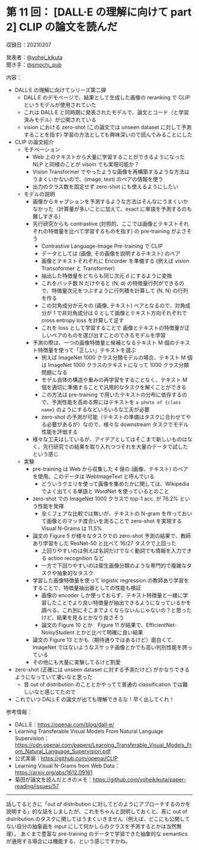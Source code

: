 # 第 11 回： [DALL·E の理解に向けて part 2] CLIP の論文を読んだ

収録日：20210207

発表者：[@yohei_kikuta](https://twitter.com/yohei_kikuta)  
聞き手：[@smochi_pub](https://twitter.com/smochi_pub)

内容：
- DALL·E の理解に向けてシリーズ第二弾
  - DALL·E のデモページで、結果として生成した画像の reranking で CLIP というモデルが使用されていた
  - これは DALL·E と同時期に発表されたモデルで、論文とコード（と学習済みモデル）が公開されている
  - vision における zero-shot (この論文では unseen dataset に対して予測することを指す) 学習の方法としても興味深いので読んでみることにした
- CLIP の論文紹介
  - モチベーション
    - Web 上のテキストから大量に学習することができるようになった NLP と同様のことが visoin でも実現可能か？
    - Vision Transformer でやったような画像を再構築するような方法はうまくいかないので、(image, text) のペアの情報を使う
    - 出力のクラス数を固定せず zero-shot にも使えるようにしたい
  - モデルの説明
    - 画像からキャプションを予測するような方法はそんなにうまくいかなかった（計算量が多いことに加えて、exact に単語を予測するのも難しすぎる）
    - 先行研究からも contrastive (対照的、ここでは画像とテキストそれぞれの特徴量を比べて学習するものを指す) の pre-training がよさそう
      - Contrastive Language-Image Pre-training で CLIP
      - データとしては (画像, その画像を説明するテキスト) のペア
      - 画像とテキストそれぞれに Encorder を準備する (例えば vision Transoformer と Transformer)
      - 抽出した特徴量をどちらも同じ次元 d にするように変換
      - これをバッチ数 N だけやると (N, d) の特徴量行列ができるので、特徴量次元をつぶすように行列積を計算して (N, N) の行列を作る
      - この対角成分が元々の (画像, テキスト) ペアとなるので、対角成分が 1 で非対角成分は 0 として画像とテキスト方向それぞれで cross entropy loss を計算して足す
      - これを loss として学習することで 画像とテキストの特徴量が正しいペアのものを選び出すことのできるモデルを学習
    - 予測の際は、一つの画像特徴量と候補となるテキスト M 個のテキスト特徴量を使って「正しい」テキストを選ぶ
      - 例えば ImageNet 1000 クラス分類モデルの場合、テキスト M 個は ImageNet 1000 クラスのテキストになって 1000 クラス分類問題になる
      - モデル自体の構造や重みの再学習をすることなく、テキスト M 個を適切に準備することで汎用的なタスクを解くことができる
      - この方法は pre-training で用いたテキストの分布に依存するので、予測性能を高める際にはテキストを `a photo of {class name}` のようにするなどいろいろな工夫が必要
      - zero-shot の予測が可能（テキストの準備はタスクに合わせてやる必要があるが）なので、様々な downstream タスクでモデル性能を評価する
    - 様々な工夫はしているが、アイデアとしてはそこまで新しいものはなく、先行研究での結果を取り入れつつそれを大量のデータで試したという感じ
  - 実験
    - pre-training は Web から収集した 4 億の (画像、テキスト) のペアを使用。このデータは WebImageText と呼んでいる
      - どういうクエリを使って画像を集めたかに関しては、Wikipedia でよく出てくる単語と WordNet を使っているとのこと
    - zero-shot での ImageNet 1000 クラスで top-1 acc. が 76.2% という性能を発揮
      - 全くフェアな比較では無いが、テキストの N-gram を作っておいて画像とのマッチ度合いを測ることで zero-shot を実現する Visual N-Grams は 11.5%
    - 論文の Figure 5 が様々なタスクでの zero-shot 予測の結果で、教師あり学習をした ResNet-50 と比べて 16/27 タスクで上回った
      - 上回りやすいのは例えば名詞だけでなく動詞でも情報を入力できる action recognition など
      - 一方で下回りやすいのは衛生画像分類のような専門的で複雑なタスクや抽象的なタスク
    - 学習した画像特徴量を使って logistic regression の教師あり学習をすることで、特徴量抽出器としての性能も検証
      - 画像の encoder しか使っておらず、テキスト特徴量と一緒に学習したことでより良い特徴量が抽出できるようになっているかを調べる。これ別にそこまでよくならないんじゃないの？と思ったけど、結果を見るとかなり良さそう
      - 論文の Figure 10 とか　Figure 11 が結果で、EfficientNet-NoisyStudent とかと比べて明確に良い結果
    - 論文の Figure 13 とかも（期待通りではあるけど）面白くて、ImageNet ではないようなスケッチ画像とかでも高い判別性能を誇っている
    - その他にも大量に実験してるけど割愛
- zero-shot (正確には unseen dataset に対する予測だけど) がかなりできるようになっていて凄いなと思った
  - 昔 out of distribution のこととかやってて普通の classification では難しいなと感じてたので
- これでいつ DALL·E の論文が出ても理解できるな！早く出してくれ！

参考情報：

- DALL·E：https://openai.com/blog/dall-e/
- Learning Transferable Visual Models From Natural Language Supervision：https://cdn.openai.com/papers/Learning_Transferable_Visual_Models_From_Natural_Language_Supervision.pdf
- 公式実装：https://github.com/openai/CLIP
- Learning Visual N-Grams from Web Data：https://arxiv.org/abs/1612.09161
- 菊田が論文を読んだときのメモ：https://github.com/yoheikikuta/paper-reading/issues/57

---
話してるときに「out of distribution に対してどのようにアプローチするのかを説明する」的な話をしましたが、これをちゃんと説明しておくと、真に out of distribution のタスクに関してはうまくいきません（例えば、どこにも公開してない自分の抽象画を input にして何かしらのクラスを予測するとかは当然無理）。
あくまで豊富な pre-training のデータで学習できた抽象的な semantics が通用する場合には機能する、という感じですかね。
